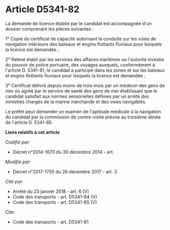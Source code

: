 # Article D5341-82

La demande de licence établie par le candidat est accompagnée d'un dossier comprenant les pièces suivantes : 

1° Copie du certificat de capacité autorisant la conduite sur les voies de navigation intérieure des bateaux et engins
flottants fluviaux pour lesquels la licence est demandée ; 

2° Relevé établi par les services des affaires maritimes ou l'autorité investie du pouvoir de police portuaire, des voyages
auxquels, conformément à l'article D. 5341-81, le candidat a participé dans les zones et sur les bateaux et engins flottants
fluviaux pour lesquels la licence est demandée ; 

3° Certificat délivré depuis moins de trois mois par un médecin des gens de mer ou agréé par le service de santé des gens de
mer établissant que le candidat satisfait aux normes sensorielles définies par un arrêté des ministres chargés de la marine
marchande et des voies navigables. 

Le préfet peut demander un examen de l'aptitude médicale à la navigation du candidat par la commission de contre-visite
prévue au troisième alinéa de l'article D. 5341-85.

**Liens relatifs à cet article**

_Codifié par_:

  - Décret n°2014-1670 du 30 décembre 2014 - art.

_Modifié par_:

  - Décret n°2017-1755 du 26 décembre 2017 - art. 3

_Cité par_:

  - Arrêté du 23 janvier 2018 - art. 6 (V)
  - Code des transports - art. D5341-84 (V)
  - Code des transports - art. D5341-85 (V)

_Cite_:

  - Code des transports - art. D5341-81
